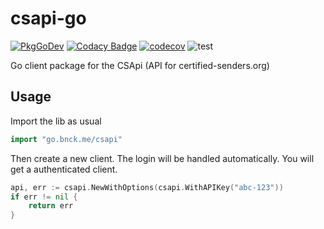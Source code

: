 # csapi-go
[![PkgGoDev](https://pkg.go.dev/badge/go.bnck.me/csapi)](https://pkg.go.dev/go.bnck.me/csapi)
[![Codacy Badge](https://app.codacy.com/project/badge/Grade/e937f5341cc046b593cf44eb1f891087)](https://www.codacy.com/gh/jpbede/csapi-go/dashboard)
[![codecov](https://codecov.io/gh/jpbede/csapi-go/branch/main/graph/badge.svg?token=JMrbj90oHv)](https://codecov.io/gh/jpbede/csapi-go)
![test](https://github.com/jpbede/csapi-go/workflows/test/badge.svg)

Go client package for the CSApi (API for certified-senders.org)

## Usage

Import the lib as usual
```go
import "go.bnck.me/csapi"
```

Then create a new client. The login will be handled automatically. You will get a authenticated client.
```go
api, err := csapi.NewWithOptions(csapi.WithAPIKey("abc-123"))
if err != nil {
    return err
}
```